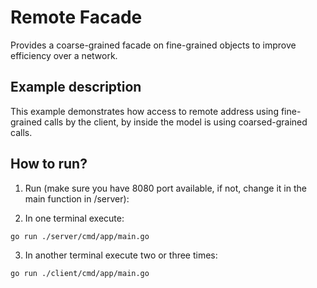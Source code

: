 # Remote Facade

Provides a coarse-grained facade on fine-grained objects to improve efficiency over a network.

## Example description

This example demonstrates how access to remote address using fine-grained calls by the client, by inside the model is using coarsed-grained calls.

## How to run?

1. Run (make sure you have 8080 port available, if not, change it in the main function in /server):

2. In one terminal execute:

```
go run ./server/cmd/app/main.go
```

3. In another terminal execute two or three times:

```
go run ./client/cmd/app/main.go
```
